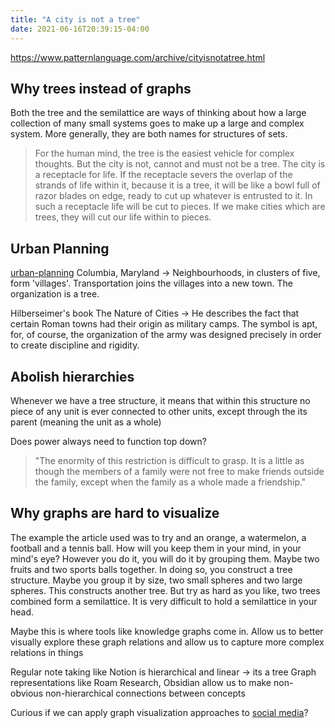 ```yaml
---
title: "A city is not a tree"
date: 2021-06-16T20:39:15-04:00
---
```


https://www.patternlanguage.com/archive/cityisnotatree.html

## Why trees instead of graphs
Both the tree and the semilattice are ways of thinking about how a large collection of many small systems goes to make up a large and complex system. More generally, they are both names for structures of sets.

> For the human mind, the tree is the easiest vehicle for complex thoughts. But the city is not, cannot and must not be a tree. The city is a receptacle for life. If the receptacle severs the overlap of the strands of life within it, because it is a tree, it will be like a bowl full of razor blades on edge, ready to cut up whatever is entrusted to it. In such a receptacle life will be cut to pieces. If we make cities which are trees, they will cut our life within to pieces.

## Urban Planning
[urban-planning](thoughts/urban-planning.md)
Columbia, Maryland → Neighbourhoods, in clusters of five, form 'villages'. Transportation joins the villages into a new town. The organization is a tree.

Hilberseimer's book The Nature of Cities → He describes the fact that certain Roman towns had their origin as military camps. The symbol is apt, for, of course, the organization of the army was designed precisely in order to create discipline and rigidity.


## Abolish hierarchies
Whenever we have a tree structure, it means that within this structure no piece of any unit is ever connected to other units, except through the its parent (meaning the unit as a whole)

Does power always need to function top down?

> "The enormity of this restriction is difficult to grasp. It is a little as though the members of a family were not free to make friends outside the family, except when the family as a whole made a friendship."

## Why graphs are hard to visualize
The example the article used was to try and an orange, a watermelon, a football and a tennis ball. How will you keep them in your mind, in your mind's eye? However you do it, you will do it by grouping them. Maybe two fruits and two sports balls together. In doing so, you construct a tree structure. Maybe you group it by size, two small spheres and two large spheres. This constructs another tree. But try as hard as you like, two trees combined form a semilattice. It is very difficult to hold a semilattice in your head.

Maybe this is where tools like knowledge graphs come in. Allow us to better visually explore these graph relations and allow us to capture more complex relations in things

Regular note taking like Notion is hierarchical and linear → its a tree
Graph representations like Roam Research, Obsidian allow us to make non-obvious non-hierarchical connections between concepts

Curious if we can apply graph visualization approaches to [social media](thoughts/social-graphs.md)?
